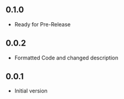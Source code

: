## 0.1.0

- Ready for Pre-Release

## 0.0.2 

- Formatted Code and changed description

## 0.0.1

- Initial version
